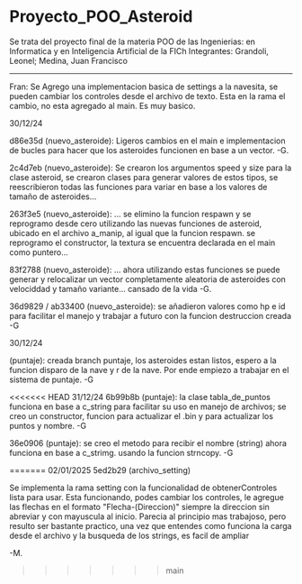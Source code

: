 # Proyecto_POO_Asteroid
Se trata del proyecto final de la materia POO de las Ingenierias: en Informatica y en Inteligencia Artificial de la FICh
Integrantes: Grandoli, Leonel; Medina, Juan Francisco  






-----------------------------------------------------------------------------------------------------
Fran: Se Agrego una implementacion basica de settings a la navesita, se pueden cambiar los controles desde el archivo de texto. 
Esta en la rama el cambio, no esta agregado al main. Es muy basico.

30/12/24

d86e35d (nuevo_asteroide): Ligeros cambios en el main e implementacion de bucles para hacer que los asteroides funcionen en base a un vector.
-G.

2c4d7eb (nuevo_asteroide):  Se crearon los argumentos speed y size para la clase asteroid, se crearon clases para generar valores de estos tipos, se reescribieron todas las funciones para variar en base a los valores de tamaño de asteroides...

263f3e5 (nuevo_asteroide):  ... se elimino la funcion respawn y se reprogramo desde cero utilizando las nuevas funciones de asteroid, ubicado en el archivo a_manip, al igual que la funcion respawn. se reprogramo el constructor, la textura se encuentra declarada en el main como puntero...

83f2788 (nuevo_asteroide):  ... ahora utilizando estas funciones se puede generar y relocalizar un vector completamente aleatoria de asteroides con velociddad y tamaño variante... 
cansado de la vida -G.   

36d9829 / ab33400 (nuevo_asteroide): se añadieron valores como hp e id para facilitar el manejo y trabajar a futuro con la funcion destruccion creada
-G 

30/12/24

(puntaje): creada branch puntaje, los asteroides estan listos, espero a la funcion disparo de la nave y r de la nave. Por ende empiezo a trabajar en el sistema de puntaje.
-G

<<<<<<< HEAD
31/12/24
6b99b8b (puntaje): la clase tabla_de_puntos funciona en base a c_string para facilitar su uso en manejo de archivos; se creo un constructor, funcion para actualizar el .bin y para actualizar los puntos y nombre.
-G

36e0906 (puntaje): se creo el metodo para recibir el nombre (string) ahora funciona en base a c_strimg. usando la funcion strncopy.
-G

    
=======
02/01/2025 5ed2b29 (archivo_setting)

Se implementa la rama setting con la funcionalidad de obtenerControles lista para usar. Esta funcionando, podes cambiar los controles, le agregue las flechas en el formato "Flecha-(Direccion)" siempre la direccion sin abreviar y con mayuscula al inicio. Parecia al principio mas trabajoso, pero resulto ser bastante practico, una vez que entendes como funciona la carga desde el archivo y la busqueda de los strings, es facil de ampliar

-M. 
>>>>>>> main
